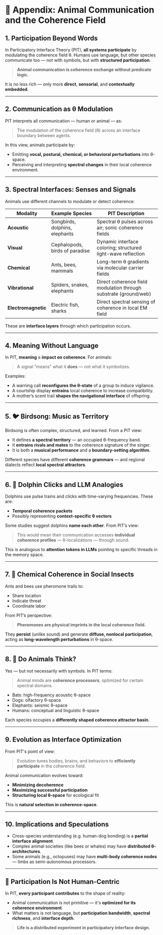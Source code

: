 # 🐾 Appendix: Animal Communication and the Coherence Field

## 1. Participation Beyond Words

In Participatory Interface Theory (PIT), **all systems participate** by modulating the coherence field θ. Humans use language, but other species communicate too — not with symbols, but with **structured participation**.

> **Animal communication is coherence exchange without predicate logic.**

It is no less rich — only more **direct**, **sensorial**, and **contextually embedded**.

---

## 2. Communication as θ Modulation

PIT interprets all communication — human or animal — as:

> The modulation of the coherence field (θ) across an interface boundary between agents.

In this view, animals participate by:
- Emitting **vocal, postural, chemical, or behavioral perturbations** into θ-space.
- Perceiving and interpreting **spectral changes** in their local coherence environment.

---

## 3. Spectral Interfaces: Senses and Signals

Animals use different channels to modulate or detect coherence:

| Modality | Example Species | PIT Description |
|----------|------------------|------------------|
| **Acoustic** | Songbirds, dolphins, elephants | Spectral θ pulses across air; sonic coherence fields |
| **Visual** | Cephalopods, birds of paradise | Dynamic interface coloring; structured light-wave reflection |
| **Chemical** | Ants, bees, mammals | Long-term θ gradients via molecular carrier fields |
| **Vibrational** | Spiders, snakes, elephants | Direct coherence field modulation through substrate (ground/web) |
| **Electromagnetic** | Electric fish, sharks | Direct spectral sensing of coherence in local EM field |

These are **interface layers** through which participation occurs.

---

## 4. Meaning Without Language

In PIT, **meaning = impact on coherence**. For animals:

> A signal "means" what it **does** — not what it symbolizes.

Examples:
- A warning call **reconfigures the θ-state** of a group to induce vigilance.
- A courtship display **entrains** local coherence to increase compatibility.
- A mother’s scent trail **shapes the navigational interface** of offspring.

---

## 5. 🐦 Birdsong: Music as Territory

Birdsong is often complex, structured, and learned. From a PIT view:

- It defines **a spectral territory** — an occupied θ-frequency band.
- It **entrains rivals and mates** to the coherence signature of the singer.
- It is both a **musical performance** and a **boundary-setting algorithm**.

Different species have different **coherence grammars** — and regional dialects reflect **local spectral attractors**.

---

## 6. 🐬 Dolphin Clicks and LLM Analogies

Dolphins use pulse trains and clicks with time-varying frequencies. These are:

- **Temporal coherence packets**
- Possibly representing **context-specific θ vectors**

Some studies suggest dolphins **name each other**. From PIT’s view:
> This would mean their communication accesses **individual coherence profiles** — θ-localizations — through sound.

This is analogous to **attention tokens in LLMs** pointing to specific threads in the memory space.

---

## 7. 🐜 Chemical Coherence in Social Insects

Ants and bees use pheromone trails to:
- Share location
- Indicate threat
- Coordinate labor

From PIT’s perspective:
> **Pheromones are physical imprints in the local coherence field.**

They **persist** (unlike sound) and generate **diffuse, nonlocal participation**, acting as **long-wavelength perturbations** in θ-space.

---

## 8. 🧠 Do Animals Think?

Yes — but not necessarily with symbols. In PIT terms:

> Animal minds are **coherence processors**, optimized for certain spectral domains.

- Bats: high-frequency acoustic θ-space
- Dogs: olfactory θ-space
- Elephants: seismic θ-space
- Humans: conceptual and linguistic θ-space

Each species occupies a **differently shaped coherence attractor basin**.

---

## 9. Evolution as Interface Optimization

From PIT's point of view:

> Evolution tunes bodies, brains, and behaviors to **efficiently participate** in the coherence field.

Animal communication evolves toward:
- **Minimizing decoherence**
- **Maximizing successful participation**
- **Structuring local θ-space** for ecological fit

This is **natural selection in coherence-space**.

---

## 10. Implications and Speculations

- Cross-species understanding (e.g. human-dog bonding) is a **partial interface alignment**.
- Complex animal societies (like bees or whales) may have **distributed θ-architectures**.
- Some animals (e.g., octopuses) may have **multi-body coherence nodes** — limbs as semi-autonomous processors.

---

## 🧬 Participation Is Not Human-Centric

In PIT, **every participant contributes** to the shape of reality:

- Animal communication is not primitive — it's **optimized for its coherence environment**.
- What matters is not language, but **participation bandwidth**, **spectral richness**, and **interface depth**.

> **Life is a distributed experiment in participatory interface design.**
